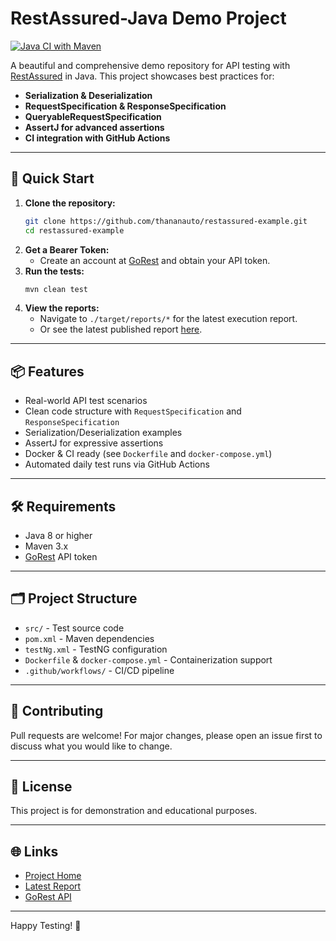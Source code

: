 

# RestAssured-Java Demo Project

[![Java CI with Maven](https://github.com/thananauto/restassured-example/actions/workflows/test.yml/badge.svg)](https://github.com/thananauto/restassured-example/actions/workflows/test.yml)

A beautiful and comprehensive demo repository for API testing with [RestAssured](https://rest-assured.io/) in Java. This project showcases best practices for:

- **Serialization & Deserialization**
- **RequestSpecification & ResponseSpecification**
- **QueryableRequestSpecification**
- **AssertJ for advanced assertions**
- **CI integration with GitHub Actions**
 
---

## 🚀 Quick Start

1. **Clone the repository:**
   ```bash
   git clone https://github.com/thananauto/restassured-example.git
   cd restassured-example
   ```
2. **Get a Bearer Token:**
   - Create an account at [GoRest](https://gorest.co.in/) and obtain your API token.
3. **Run the tests:**
   ```bash
   mvn clean test
   ```
4. **View the reports:**
   - Navigate to `./target/reports/*` for the latest execution report.
   - Or see the latest published report [here](https://thananauto.github.io/restassured-example/index.html).

---

## 📦 Features

- Real-world API test scenarios
- Clean code structure with `RequestSpecification` and `ResponseSpecification`
- Serialization/Deserialization examples
- AssertJ for expressive assertions
- Docker & CI ready (see `Dockerfile` and `docker-compose.yml`)
- Automated daily test runs via GitHub Actions

---

## 🛠️ Requirements

- Java 8 or higher
- Maven 3.x
- [GoRest](https://gorest.co.in/) API token

---

## 🗂️ Project Structure

- `src/` - Test source code
- `pom.xml` - Maven dependencies
- `testNg.xml` - TestNG configuration
- `Dockerfile` & `docker-compose.yml` - Containerization support
- `.github/workflows/` - CI/CD pipeline

---

## 🤝 Contributing

Pull requests are welcome! For major changes, please open an issue first to discuss what you would like to change.

---

## 📄 License

This project is for demonstration and educational purposes.

---

## 🌐 Links

- [Project Home](https://github.com/thananauto/restassured-example)
- [Latest Report](https://thananauto.github.io/restassured-example/index.html)
- [GoRest API](https://gorest.co.in/)

---

Happy Testing! 🚦

